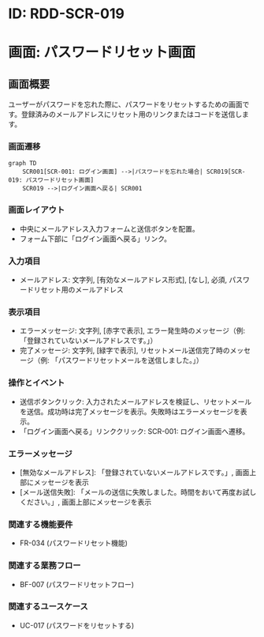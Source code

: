 # ID: RDD-SCR-019

# 画面: パスワードリセット画面

## 画面概要

ユーザーがパスワードを忘れた際に、パスワードをリセットするための画面です。登録済みのメールアドレスにリセット用のリンクまたはコードを送信します。

### 画面遷移

```mermaid
graph TD
    SCR001[SCR-001: ログイン画面] -->|パスワードを忘れた場合| SCR019[SCR-019: パスワードリセット画面]
    SCR019 -->|ログイン画面へ戻る| SCR001
```

### 画面レイアウト

- 中央にメールアドレス入力フォームと送信ボタンを配置。
- フォーム下部に「ログイン画面へ戻る」リンク。

### 入力項目

- メールアドレス: 文字列, [有効なメールアドレス形式],
  [なし], 必須, パスワードリセット用のメールアドレス

### 表示項目

- エラーメッセージ: 文字列,
  [赤字で表示], エラー発生時のメッセージ（例: 「登録されていないメールアドレスです。」）
- 完了メッセージ: 文字列,
  [緑字で表示], リセットメール送信完了時のメッセージ（例: 「パスワードリセットメールを送信しました。」）

### 操作とイベント

- 送信ボタンクリック: 入力されたメールアドレスを検証し、リセットメールを送信。成功時は完了メッセージを表示。失敗時はエラーメッセージを表示。
- 「ログイン画面へ戻る」リンククリック: SCR-001: ログイン画面へ遷移。

### エラーメッセージ

- [無効なメールアドレス]: 「登録されていないメールアドレスです。」, 画面上部にメッセージを表示
- [メール送信失敗]: 「メールの送信に失敗しました。時間をおいて再度お試しください。」, 画面上部にメッセージを表示

### 関連する機能要件

- FR-034 (パスワードリセット機能)

### 関連する業務フロー

- BF-007 (パスワードリセットフロー)

### 関連するユースケース

- UC-017 (パスワードをリセットする)
